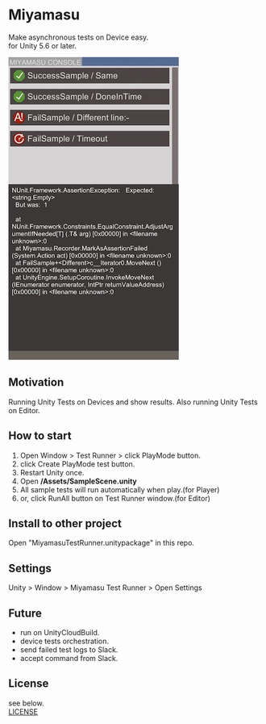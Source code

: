 # Miyamasu

Make asynchronous tests on Device easy.  
for Unity 5.6 or later.

![@iPhone](docs/@iPhone.jpg)

## Motivation
Running Unity Tests on Devices and show results.
Also running Unity Tests on Editor.



## How to start

1. Open Window > Test Runner > click PlayMode button.
1. click Create PlayMode test button.
1. Restart Unity once.
1. Open **/Assets/SampleScene.unity**
1. All sample tests will run automatically when play.(for Player)
1. or, click RunAll button on Test Runner window.(for Editor)


## Install to other project
Open "MiyamasuTestRunner.unitypackage" in this repo.


## Settings
Unity > Window > Miyamasu Test Runner > Open Settings


## Future
* run on UnityCloudBuild.
* device tests orchestration.
* send failed test logs to Slack.
* accept command from Slack.


## License
see below.  
[LICENSE](./LICENSE)
